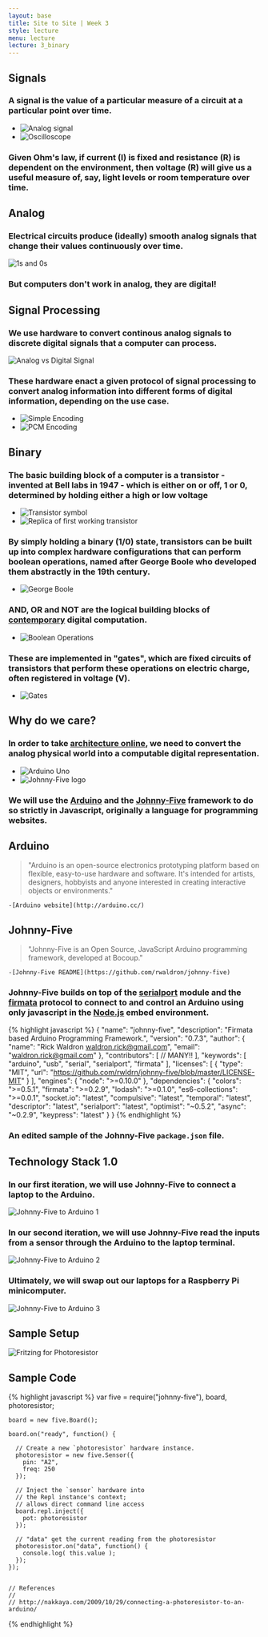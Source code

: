 ```yaml
---
layout: base
title: Site to Site | Week 3
style: lecture
menu: lecture
lecture: 3_binary
---
```

## Signals

### A signal is the value of a particular measure of a circuit at a particular point over time.

*	![Analog signal](http://www.eetkorea.com/ARTICLES/2006DEC/2/EEKOL_2006DEC_BC_04.gif)
*	![Oscilloscope](http://mosaic.cnfolio.com/uploads/M528Coursework2008B101/gos6112-600.jpg)

### Given Ohm's law, if current (I) is fixed and resistance (R) is dependent on the environment, then voltage (R) will give us a useful measure of, say, light levels or room temperature over time.

## Analog

### Electrical circuits produce (ideally) smooth analog signals that change their values continuously over time.

![1s and 0s](http://orionstarmedia.com/inc/sites/TheComputerTutor//inc/images/computer/software-screen5.jpg)

### But computers don't work in analog, they are digital!


## Signal Processing

### We use hardware to convert continous analog signals to discrete digital signals that a computer can process.

![Analog vs Digital Signal](http://soulargrooves.com/new/wp-content/uploads/2012/11/analog-signal.gif)

### These hardware enact a given protocol of signal processing to convert analog information into different forms of digital information, depending on the use case.

*	![Simple Encoding](http://ecomputernotes.com/images/Binary-Representation-Forming-Digital-Signal.png)
*	![PCM Encoding](http://www.networkworld.com/subnets/cisco/chapters/1587052695/graphics/04fig01.jpg)


## Binary

### The basic building block of a computer is a transistor - invented at Bell labs in 1947 - which is either on or off, 1 or 0, determined by holding either a high or low voltage

*	![Transistor symbol](http://upload.wikimedia.org/wikipedia/commons/9/91/Transistor_Simple_Circuit_Diagram_with_NPN_Labels.svg)
*	![Replica of first working transistor](http://upload.wikimedia.org/wikipedia/commons/b/bf/Replica-of-first-transistor.jpg)

### By simply holding a binary (1/0) state, transistors can be built up into complex hardware configurations that can perform boolean operations, named after George Boole who developed them abstractly in the 19th century.

*	![George Boole](http://booleanblackbelt.com/wp-content/uploads/2009/02/george_boole.jpg)

### AND, OR and NOT are the logical building blocks of [contemporary](http://en.wikipedia.org/wiki/Quantum_computer) digital computation.

*	![Boolean Operations](http://www.geo.hunter.cuny.edu/~rdatta/gis2/lectures/lecture5/boo.gif)

### These are implemented in "gates", which are fixed circuits of transistors that perform these operations on electric charge, often registered in voltage (V).

*	![Gates](http://www.theshahrevolution.com/CMPSC101/images/thumb/9/9f/Gatetypesannotated.png/500px-Gatetypesannotated.png)


## Why do we care?

### In order to take [architecture online](http://www.arch.columbia.edu/labs/architecture-online-lab), we need to convert the analog physical world into a computable digital representation.

*	![Arduino Uno](http://upload.wikimedia.org/wikipedia/commons/7/71/Arduino-uno-perspective-transparent.png)
*	![Johnny-Five logo](https://github.com/rwldrn/johnny-five/raw/master/assets/sgier-johnny-five.png)

### We will use the [Arduino](http://arduino.cc/) and the [Johnny-Five](https://github.com/rwaldron/johnny-five) framework to do so strictly in Javascript, originally a language for programming websites.


## Arduino

> 	"Arduino is an open-source electronics prototyping platform based on flexible, easy-to-use hardware and software. It's intended for artists, designers, hobbyists and anyone interested in creating interactive objects or environments." 
	
	-[Arduino website](http://arduino.cc/)

## Johnny-Five

>	"Johnny-Five is an Open Source, JavaScript Arduino programming framework, developed at Bocoup."
	
	-[Johnny-Five README](https://github.com/rwaldron/johnny-five)

### Johnny-Five builds on top of the [serialport](https://github.com/voodootikigod/node-serialport) module and the [firmata](https://github.com/jgautier/firmata) protocol to connect to and control an Arduino using only javascript in the [Node.js](http://nodejs.org/) embed environment.

{% highlight javascript %}
	{
	  "name": "johnny-five",
	  "description": "Firmata based Arduino Programming Framework.",
	  "version": "0.7.3",
	  "author": {
	    "name": "Rick Waldron <waldron.rick@gmail.com>",
	    "email": "waldron.rick@gmail.com"
	  },
	  "contributors": [
	    // MANY!!
	  ],
	  "keywords": [
	    "arduino", "usb", "serial", "serialport", "firmata"
	  ],
	  "licenses": [
	    {
	      "type": "MIT",
	      "url": "https://github.com/rwldrn/johnny-five/blob/master/LICENSE-MIT"
	    }
	  ],
	  "engines": {
	    "node": ">=0.10.0"
	  },
	  "dependencies": {
	    "colors": ">=0.5.1",
	    "firmata": ">=0.2.9",
	    "lodash": ">=0.1.0",
	    "es6-collections": ">=0.0.1",
	    "socket.io": "latest",
	    "compulsive": "latest",
	    "temporal": "latest",
	    "descriptor": "latest",
	    "serialport": "latest",
	    "optimist": "~0.5.2",
	    "async": "~0.2.9",
	    "keypress": "latest"
	  }
	}
{% endhighlight %}

### An edited sample of the Johnny-Five `package.json` file.


## Technology Stack 1.0

### In our first iteration, we will use Johnny-Five to connect a laptop to the Arduino.

![Johnny-Five to Arduino 1](https://raw.github.com/site2site/site2site.github.io/master/images/lectures/week3/johnny-five1.png)

### In our second iteration, we will use Johnny-Five read the inputs from a sensor through the Arduino to the laptop terminal.

![Johnny-Five to Arduino 2](https://raw.github.com/site2site/site2site.github.io/master/images/lectures/week3/johnny-five2.png)

### Ultimately, we will swap out our laptops for a Raspberry Pi minicomputer.

![Johnny-Five to Arduino 3](https://raw.github.com/site2site/site2site.github.io/master/images/lectures/week3/johnny-five3.png)



## Sample Setup

![Fritzing for Photoresistor](https://github.com/rwaldron/johnny-five/raw/master/docs/breadboard/photoresistor.png)




## Sample Code

{% highlight javascript %}
	var five = require("johnny-five"),
	    board, photoresistor;

	board = new five.Board();

	board.on("ready", function() {

	  // Create a new `photoresistor` hardware instance.
	  photoresistor = new five.Sensor({
	    pin: "A2",
	    freq: 250
	  });

	  // Inject the `sensor` hardware into
	  // the Repl instance's context;
	  // allows direct command line access
	  board.repl.inject({
	    pot: photoresistor
	  });

	  // "data" get the current reading from the photoresistor
	  photoresistor.on("data", function() {
	    console.log( this.value );
	  });
	});


	// References
	//
	// http://nakkaya.com/2009/10/29/connecting-a-photoresistor-to-an-arduino/
{% endhighlight %}
